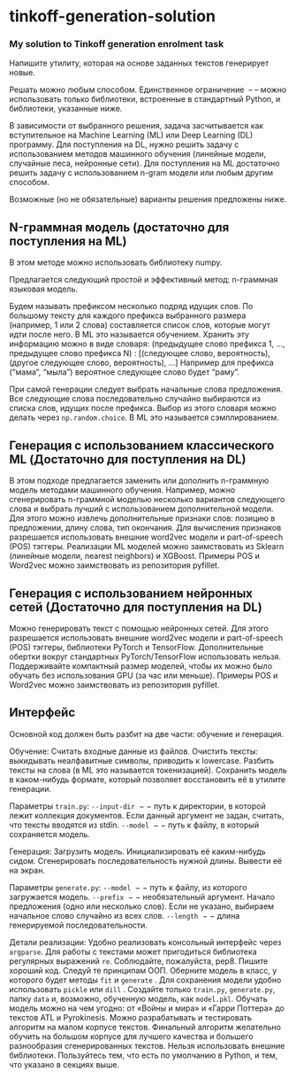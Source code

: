 # tinkoff-generation-solution
### My solution to Tinkoff generation enrolment task

Напишите утилиту, которая на основе заданных текстов генерирует новые. 

Решать можно любым способом. Единственное ограничение ﻿﻿
–
–﻿﻿ можно использовать только библиотеки, встроенные в стандартный Python, и библиотеки, указанные ниже. 

В зависимости от выбранного решения, задача засчитывается как вступительное на Machine Learning (ML) или Deep Learning (DL) программу. Для поступления на DL, нужно решить задачу с использованием методов машинного обучения (линейные модели, случайные леса, нейронные сети). Для поступления на ML достаточно решить задачу с использованием n-gram модели или любым другим способом. 

Возможные (но не обязательные) варианты решения предложены ниже. 

N-граммная модель (достаточно для поступления на ML)
---
В этом методе можно использовать библиотеку numpy.

Предлагается следующий простой и эффективный метод: n-граммная языковая модель.

Будем называть префиксом несколько подряд идущих слов. По большому тексту для каждого префикса выбранного размера (например, 1 или 2 слова) составляется список слов, которые могут идти после него. В ML это называется обучением. Хранить эту информацию можно в виде словаря: 
(предыдущее слово префикса 1, ..., предыдущее слово префикса N) : 
[(следующее слово, вероятность), (другое следующее слово, вероятность), ...] 
Например для префикса (“мама”, “мыла”) вероятное следующее слово будет “раму”.

При самой генерации следует выбрать начальные слова предложения. Все следующие слова последовательно случайно выбираются из списка слов, идущих после префикса. Выбор из этого словаря можно делать через `np.random.choice`. В ML это называется сэмплированием.

Генерация с использованием классического ML (Достаточно для поступления на DL)
---
В этом подходе предлагается заменить или дополнить n-граммную модель методами машинного обучения. Например, можно сгенерировать n-граммной моделью несколько вариантов следующего слова и выбрать лучший с использованием дополнительной модели. Для этого можно извлечь дополнительные признаки слов: позицию в предложении, длину слова, тип окончания. Для вычисления признаков разрешается использовать внешние word2vec модели и part-of-speech (POS) тэггеры. Реализации ML моделей можно заимствовать из Sklearn (линейные модели, nearest neighbors) и XGBoost. Примеры POS и Word2vec можно заимствовать из репозитория pyfillet.

Генерация с использованием нейронных сетей (Достаточно для поступления на DL)
---
Можно генерировать текст с помощью нейронных сетей. Для этого разрешается использовать внешние word2vec модели и part-of-speech (POS) тэггеры, библиотеки PyTorch и TensorFlow. Дополнительные обертки вокруг стандартных PyTorch/TensorFlow использовать нельзя. Поддерживайте компактный размер моделей, чтобы их можно было обучать без использования GPU (за час или меньше). Примеры POS и Word2vec можно заимствовать из репозитория pyfillet.

Интерфейс
---
Основной код должен быть разбит на две части: обучение и генерация.

Обучение:
Считать входные данные из файлов.
Очистить тексты: выкидывать неалфавитные символы, приводить к lowercase.
Разбить тексты на слова (в ML это называется токенизацией).
Сохранить модель в каком-нибудь формате, который позволяет восстановить её в утилите генерации.

Параметры `train.py`:
`--input-dir` ﻿﻿
−
−﻿﻿ путь к директории, в которой лежит коллекция документов. Если данный аргумент не задан, считать, что тексты вводятся из stdin.
`--model` ﻿﻿
−
−﻿﻿ путь к файлу, в который сохраняется модель.

Генерация:
Загрузить модель.
Инициализировать её каким-нибудь сидом.
Сгенерировать последовательность нужной длины.
Вывести её на экран.

Параметры `generate.py`:
`--model` ﻿﻿
−
−﻿﻿ путь к файлу, из которого загружается модель.
`--prefix` ﻿﻿
−
−﻿﻿ необязательный аргумент. Начало предложения (одно или несколько слов). Если не указано, выбираем начальное слово случайно из всех слов.
`--length` ﻿﻿
−
−﻿﻿ длина генерируемой последовательности.

Детали реализации:
Удобно реализовать консольный интерфейс через `argparse`.
Для работы с текстами может пригодиться библиотека регулярных выражений `re`.
Соблюдайте, пожалуйста, pep8. Пишите хороший код. Следуй те принципам ООП. Оберните модель в класс, у которого будет методы `fit` и `generate` .
Для сохранения модели удобно использовать `pickle` или `dill` .
Создайте только `train.py`, `generate.py`, папку `data` и, возможно, обученную модель, как `model.pkl`.
Обучать модель можно на чем угодно: от «Войны и мира» и «Гарри Поттера» до текстов ATL и Pyrokinesis.
Можно разрабатывать и тестировать алгоритм на малом корпусе текстов. Финальный алгоритм желательно обучить на большом корпусе для лучшего качества и большего разнообразия сгенерированных текстов.
Нельзя использовать внешние библиотеки. Пользуйтесь тем, что есть по умолчанию в Python, и тем, что указано в секциях выше.
